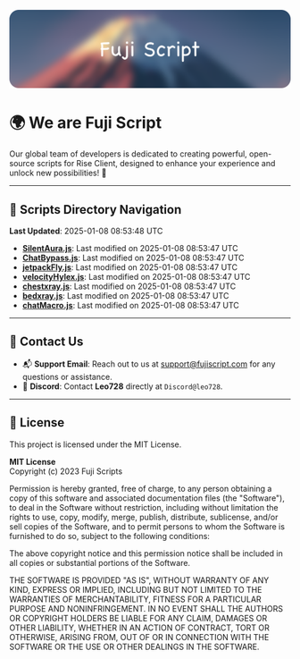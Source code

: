![Banner](.github/b.webp)

# 🌍 **We are Fuji Script**

Our global team of developers is dedicated to creating powerful, open-source scripts for Rise Client, designed to enhance your experience and unlock new possibilities! 🌟

---
<!-- SCRIPTS_NAVIGATION_START -->
## 📂 **Scripts Directory Navigation**

**Last Updated**: 2025-01-08 08:53:48 UTC

- **[SilentAura.js](scripts/SilentAura.js)**: Last modified on 2025-01-08 08:53:47 UTC
- **[ChatBypass.js](scripts/ChatBypass.js)**: Last modified on 2025-01-08 08:53:47 UTC
- **[jetpackFly.js](scripts/jetpackFly.js)**: Last modified on 2025-01-08 08:53:47 UTC
- **[velocityHylex.js](scripts/velocityHylex.js)**: Last modified on 2025-01-08 08:53:47 UTC
- **[chestxray.js](scripts/chestxray.js)**: Last modified on 2025-01-08 08:53:47 UTC
- **[bedxray.js](scripts/bedxray.js)**: Last modified on 2025-01-08 08:53:47 UTC
- **[chatMacro.js](scripts/chatMacro.js)**: Last modified on 2025-01-08 08:53:47 UTC

<!-- SCRIPTS_NAVIGATION_END -->

---

## 💬 **Contact Us**  
- 📬 **Support Email**: Reach out to us at [support@fujiscript.com](mailto:support@fujiscript.com) for any questions or assistance.  
- 💬 **Discord**: Contact **Leo728** directly at `Discord@leo728`.

---

## 📜 **License**

This project is licensed under the MIT License.  

**MIT License**  
Copyright (c) 2023 Fuji Scripts  

Permission is hereby granted, free of charge, to any person obtaining a copy of this software and associated documentation files (the "Software"), to deal in the Software without restriction, including without limitation the rights to use, copy, modify, merge, publish, distribute, sublicense, and/or sell copies of the Software, and to permit persons to whom the Software is furnished to do so, subject to the following conditions:  

The above copyright notice and this permission notice shall be included in all copies or substantial portions of the Software.  

THE SOFTWARE IS PROVIDED "AS IS", WITHOUT WARRANTY OF ANY KIND, EXPRESS OR IMPLIED, INCLUDING BUT NOT LIMITED TO THE WARRANTIES OF MERCHANTABILITY, FITNESS FOR A PARTICULAR PURPOSE AND NONINFRINGEMENT. IN NO EVENT SHALL THE AUTHORS OR COPYRIGHT HOLDERS BE LIABLE FOR ANY CLAIM, DAMAGES OR OTHER LIABILITY, WHETHER IN AN ACTION OF CONTRACT, TORT OR OTHERWISE, ARISING FROM, OUT OF OR IN CONNECTION WITH THE SOFTWARE OR THE USE OR OTHER DEALINGS IN THE SOFTWARE.  
